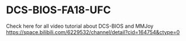 # DCS-BIOS-FA18-UFC

Check here for all video tutorial about DCS-BIOS and MMJoy
https://space.bilibili.com/6229532/channel/detail?cid=164754&ctype=0

